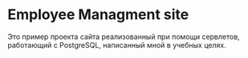 ﻿# Employee Managment site
 Это пример проекта сайта реализованный при помощи сервлетов, работающий с PostgreSQL, написанный мной в учебных целях.
